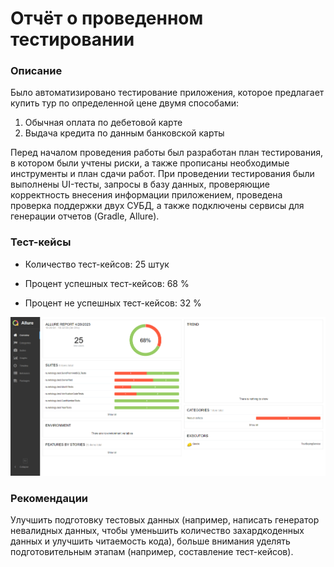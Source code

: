# Отчёт о проведенном тестировании

### Описание
Было автоматизировано тестирование приложения, которое предлагает купить тур по определенной цене двумя способами:
 1. Обычная оплата по дебетовой карте 
 2. Выдача кредита по данным банковской карты

Перед началом проведения работы был разработан план тестирования, в котором были учтены риски, а также прописаны необходимые инструменты и план сдачи работ. При проведении тестирования были выполнены UI-тесты, запросы в базу данных, проверяющие корректность внесения информации приложением, проведена проверка поддержки двух СУБД, а также подключены сервисы для генерации отчетов (Gradle, Allure).

### Тест-кейсы
- Количество тест-кейсов: 25 штук  

- Процент успешных тест-кейсов: 68 % 

- Процент не успешных тест-кейсов: 32 % 

![ScreenshotAllure](https://github.com/annagrozesku/TourService/blob/main/Screenshot_1.png)

### Рекомендации
 Улучшить подготовку тестовых данных (например, написать генератор невалидных данных, чтобы уменьшить количество захардкоденных данных и улучшить читаемость кода), больше внимания уделять подготовительным этапам (например, составление тест-кейсов).
